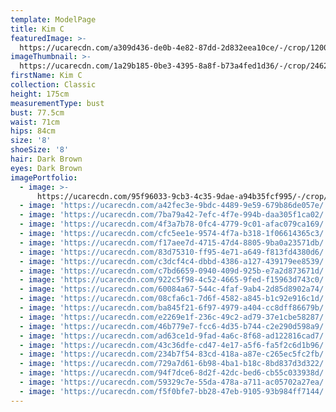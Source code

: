 ```yaml
---
template: ModelPage
title: Kim C
featuredImage: >-
  https://ucarecdn.com/a309d436-de0b-4e82-87dd-2d832eea10ce/-/crop/1200x576/0,0/-/preview/
imageThumbnail: >-
  https://ucarecdn.com/1a29b185-0be3-4395-8a8f-b73a4fed1d36/-/crop/2462x3502/1005,537/-/preview/
firstName: Kim C
collection: Classic
height: 175cm
measurementType: bust
bust: 77.5cm
waist: 71cm
hips: 84cm
size: '8'
shoeSize: '8'
hair: Dark Brown
eyes: Dark Brown
imagePortfolio:
  - image: >-
      https://ucarecdn.com/95f96033-9cb3-4c35-9dae-a94b35fcf995/-/crop/789x1138/794,95/-/preview/
  - image: 'https://ucarecdn.com/a42fec3e-9bdc-4489-9e59-679b86de057e/'
  - image: 'https://ucarecdn.com/7ba79a42-7efc-4f7e-994b-daa305f1ca02/'
  - image: 'https://ucarecdn.com/4f3a7b78-0fc4-4779-9c01-afac079ca169/'
  - image: 'https://ucarecdn.com/cfc5ee1e-9574-4f7a-b318-1f06614365c3/'
  - image: 'https://ucarecdn.com/f17aee7d-4715-47d4-8805-9ba0a23571db/'
  - image: 'https://ucarecdn.com/83d75310-ff95-4e71-a649-f813fd4380d6/'
  - image: 'https://ucarecdn.com/c3dcf4c4-dbbd-4386-a127-439179ee8539/'
  - image: 'https://ucarecdn.com/c7bd6659-0940-409d-925b-e7a2d873671d/'
  - image: 'https://ucarecdn.com/922c5f98-4c52-4665-9fed-f15963d743c0/'
  - image: 'https://ucarecdn.com/60084a67-544c-4faf-9ab4-2d85d8902a74/'
  - image: 'https://ucarecdn.com/08cfa6c1-7d6f-4582-a845-b1c92e916c1d/'
  - image: 'https://ucarecdn.com/ba845f21-6f97-4979-a404-cc8dff86679b/'
  - image: 'https://ucarecdn.com/e2269e1f-236c-49c2-ad79-37e1cbe58287/'
  - image: 'https://ucarecdn.com/46b779e7-fcc6-4d35-b744-c2e290d598a9/'
  - image: 'https://ucarecdn.com/ad63ce1d-9fad-4a6c-8f68-ad122816cad7/'
  - image: 'https://ucarecdn.com/43c36dfe-cd47-4e17-a5f6-fa5f2c6d1b96/'
  - image: 'https://ucarecdn.com/234b7f54-83cd-418a-a87e-c265ec5fc2fb/'
  - image: 'https://ucarecdn.com/729a7d61-6b98-4ba1-b18c-8bd837d3d322/'
  - image: 'https://ucarecdn.com/94f7dce6-8d2f-42dc-bed6-cb55c033938d/'
  - image: 'https://ucarecdn.com/59329c7e-55da-478a-a711-ac05702a27ea/'
  - image: 'https://ucarecdn.com/f5f0bfe7-bb28-47eb-9105-93b984ff7144/'
---
```


